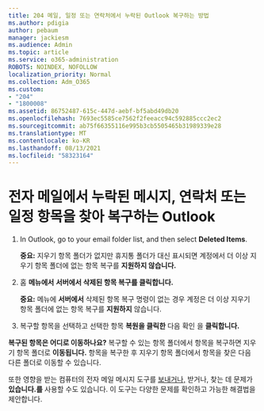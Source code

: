 ```yaml
---
title: 204 메일, 일정 또는 연락처에서 누락된 Outlook 복구하는 방법
ms.author: pdigia
author: pebaum
manager: jackiesm
ms.audience: Admin
ms.topic: article
ms.service: o365-administration
ROBOTS: NOINDEX, NOFOLLOW
localization_priority: Normal
ms.collection: Adm_O365
ms.custom:
- "204"
- "1800008"
ms.assetid: 86752487-615c-447d-aebf-bf5abd49db20
ms.openlocfilehash: 7693ec5585ce7562f2feeacc94c592885ccc2ec2
ms.sourcegitcommit: ab75f66355116e995b3cb5505465b31989339e28
ms.translationtype: MT
ms.contentlocale: ko-KR
ms.lasthandoff: 08/13/2021
ms.locfileid: "58323164"
---
```

# <a name="how-to-find-and-recover-missing-messages-contacts-or-calendar-items-in-outlook"></a>전자 메일에서 누락된 메시지, 연락처 또는 일정 항목을 찾아 복구하는 Outlook

1. In Outlook, go to your email folder list, and then select **Deleted Items**. 

    **중요:** 지우기 항목  폴더가 없지만 휴지통 폴더가 대신 표시되면 계정에서 더 이상 지우기 항목 폴더에 없는 항목 복구를 **지원하지 않습니다.** 

2. 홈 **메뉴에서** **서버에서 삭제된 항목 복구를 클릭합니다.** 

    **중요:** 메뉴에 **서버에서** 삭제된 항목 복구 명령이 없는 경우 계정은 더 이상 지우기 항목 폴더에 없는 항목 복구를 **지원하지** 않습니다.

3. 복구할 항목을 선택하고 선택한 항목 **복원을 클릭한** 다음 확인 을 **클릭합니다.**

**복구된 항목은 어디로 이동하나요?** 복구할 수 있는 항목 폴더에서 항목을 복구하면 지우기 항목 폴더로 **이동됩니다.** 항목을 복구한 후 지우기 항목  폴더에서 항목을 찾은 다음 다른 폴더로 이동할 수 있습니다.

또한 영향을 받는 컴퓨터의 전자 메일 메시지 도구를 [보내거나,](https://aka.ms/SaRA-OutlookSendReceive) 받거나, 찾는 데 문제가 **있습니다.를** 사용할 수도 있습니다. 이 도구는 다양한 문제를 확인하고 가능한 해결법을 제안합니다.
